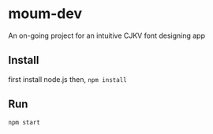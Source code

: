 # moum-dev
An on-going project for an intuitive CJKV font designing app

## Install

first install node.js then, 
`npm install`

## Run

`npm start`